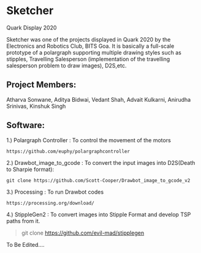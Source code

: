 # Sketcher
Quark Display 2020

Sketcher was one of the projects displayed in Quark 2020 by the Electronics and Robotics Club, BITS Goa. It is basically a full-scale prototype of a polargraph supporting multiple drawing styles such as stipples, Travelling Salesperson (implementation of the travelling salesperson problem to draw images), D2S,etc.

## Project Members:

Atharva Sonwane, Aditya Bidwai, Vedant Shah, Advait Kulkarni, Anirudha Srinivas, Kinshuk Singh

## Software:

1.) Polargraph Controller : To control the movement of the motors

    https://github.com/euphy/polargraphcontroller

2.) Drawbot_image_to_gcode : To convert the input images into D2S(Death to Sharpie format):

    git clone https://github.com/Scott-Cooper/Drawbot_image_to_gcode_v2

3.) Processing : To run Drawbot codes

    https://processing.org/download/
  
4.) StippleGen2 : To convert images into Stipple Format and develop TSP paths from it.

>git clone https://github.com/evil-mad/stipplegen



To Be Edited....



  


